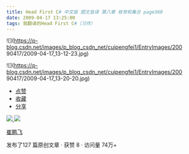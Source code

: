 ```yaml
---
title: Head First C# 中文版 图文皆译 第八章 枚举和集合 page360
date: 2009-04-17 13:25:00
tags: 我翻译的Head First C#（习作）
---
```

![](https://p-blog.csdn.net/images/p_blog_csdn_net/cuipengfei1/EntryImages/200
90417/2009-04-17_13-12-23.jpg)

![](https://p-blog.csdn.net/images/p_blog_csdn_net/cuipengfei1/EntryImages/200
90417/2009-04-17_13-20-20.jpg)

  * [ 点赞  ](javascript:;)
  * [ 收藏  ](javascript:;)
  * [ 分享 ](javascript:;)

[ ![](https://profile.csdnimg.cn/5/2/5/3_cuipengfei1)
![](https://g.csdnimg.cn/static/user-reg-year/1x/11.png)
](https://blog.csdn.net/cuipengfei1)

[ 崔鹏飞 ](https://blog.csdn.net/cuipengfei1)

发布了127 篇原创文章  ·  获赞 8  ·  访问量 74万+

